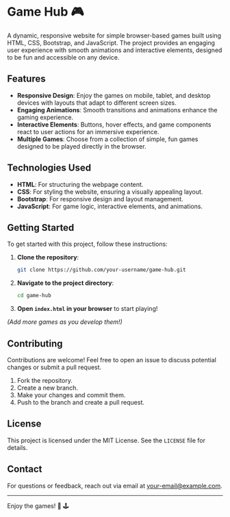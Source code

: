 
# Game Hub 🎮

A dynamic, responsive website for simple browser-based games built using HTML, CSS, Bootstrap, and JavaScript. The project provides an engaging user experience with smooth animations and interactive elements, designed to be fun and accessible on any device.

## Features

- **Responsive Design**: Enjoy the games on mobile, tablet, and desktop devices with layouts that adapt to different screen sizes.
- **Engaging Animations**: Smooth transitions and animations enhance the gaming experience.
- **Interactive Elements**: Buttons, hover effects, and game components react to user actions for an immersive experience.
- **Multiple Games**: Choose from a collection of simple, fun games designed to be played directly in the browser.

## Technologies Used

- **HTML**: For structuring the webpage content.
- **CSS**: For styling the website, ensuring a visually appealing layout.
- **Bootstrap**: For responsive design and layout management.
- **JavaScript**: For game logic, interactive elements, and animations.

## Getting Started

To get started with this project, follow these instructions:

1. **Clone the repository**:
   ```bash
   git clone https://github.com/your-username/game-hub.git
   ```
2. **Navigate to the project directory**:
   ```bash
   cd game-hub
   ```
3. **Open `index.html` in your browser** to start playing!



_(Add more games as you develop them!)_

## Contributing

Contributions are welcome! Feel free to open an issue to discuss potential changes or submit a pull request.

1. Fork the repository.
2. Create a new branch.
3. Make your changes and commit them.
4. Push to the branch and create a pull request.

## License

This project is licensed under the MIT License. See the `LICENSE` file for details.

## Contact

For questions or feedback, reach out via email at [your-email@example.com](mailto:your-email@example.com).

---

Enjoy the games! 🎲 🕹️
